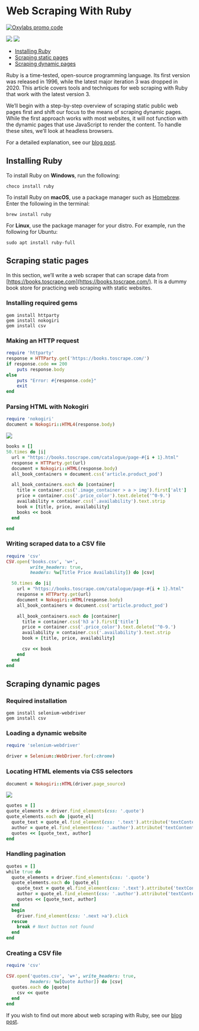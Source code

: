 # Web Scraping With Ruby

[![Oxylabs promo code](https://user-images.githubusercontent.com/129506779/250792357-8289e25e-9c36-4dc0-a5e2-2706db797bb5.png)](https://oxylabs.go2cloud.org/aff_c?offer_id=7&aff_id=877&url_id=112)


[<img src="https://img.shields.io/static/v1?label=&message=Ruby&color=brightgreen" />](https://github.com/topics/ruby) [<img src="https://img.shields.io/static/v1?label=&message=Web%20Scraping&color=important" />](https://github.com/topics/web-scraping)

- [Installing Ruby](#installing-ruby)
- [Scraping static pages](#scraping-static-pages)
- [Scraping dynamic pages](#scraping-dynamic-pages)

Ruby is a time-tested, open-source programming language. Its first version was released in 1996, while the latest major iteration 3 was dropped in 2020. This article covers tools and techniques for web scraping with Ruby that work with the latest version 3.

We’ll begin with a step-by-step overview of scraping static public web pages first and shift our focus to the means of scraping dynamic pages. While the first approach works with most websites, it will not function with the dynamic pages that use JavaScript to render the content. To handle these sites, we’ll look at headless browsers.


For a detailed explanation, see our [blog post](https://oxy.yt/Dr5a).


## Installing Ruby

To install Ruby on **Windows**, run the following:

```batch
choco install ruby
```

To install Ruby on **macOS**, use a package manager such as [Homebrew](https://brew.sh/). Enter the following in the terminal:

```shell
brew install ruby
```

For **Linux**, use the package manager for your distro. For example, run the following for Ubuntu:

```shell
sudo apt install ruby-full
```

## Scraping static pages

In this section, we’ll write a web scraper that can scrape data from [https://books.toscrape.com](https://books.toscrape.com/). It is a dummy book store for practicing web scraping with static websites.

### Installing required gems

```shell
gem install httparty
gem install nokogiri
gem install csv
```

### Making an HTTP request

```ruby
require 'httparty'
response = HTTParty.get('https://books.toscrape.com/')
if response.code == 200
    puts response.body
else
    puts "Error: #{response.code}"
    exit
end
```

### Parsing HTML with Nokogiri

```ruby
require 'nokogiri'
document = Nokogiri::HTML4(response.body)
```

![](https://oxylabs.io/blog/images/2021/12/book_container.png)

```ruby
books = []
50.times do |i|
  url = "https://books.toscrape.com/catalogue/page-#{i + 1}.html"
  response = HTTParty.get(url)
  document = Nokogiri::HTML(response.body)
  all_book_containers = document.css('article.product_pod')

  all_book_containers.each do |container|
    title = container.css('.image_container > a > img').first['alt']
    price = container.css('.price_color').text.delete('^0-9.')
    availability = container.css('.availability').text.strip
    book = [title, price, availability]
    books << book
  end

end
```

### Writing scraped data to a CSV file

```ruby
require 'csv'
CSV.open('books.csv', 'w+',
         write_headers: true,
         headers: %w[Title Price Availability]) do |csv|

  50.times do |i|
    url = "https://books.toscrape.com/catalogue/page-#{i + 1}.html"
    response = HTTParty.get(url)
    document = Nokogiri::HTML(response.body)
    all_book_containers = document.css('article.product_pod')

    all_book_containers.each do |container|
      title = container.css('h3 a').first['title']
      price = container.css('.price_color').text.delete('^0-9.')
      availability = container.css('.availability').text.strip
      book = [title, price, availability]

      csv << book
    end
  end
end
```

## Scraping dynamic pages

### Required installation

```shell
gem install selenium-webdriver
gem install csv
```

### Loading a dynamic website

```ruby
require 'selenium-webdriver'

driver = Selenium::WebDriver.for(:chrome)
```

### Locating HTML elements via CSS selectors

```ruby
document = Nokogiri::HTML(driver.page_source)
```

![](https://oxylabs.io/blog/images/2021/12/quotes_to_scrape.png)

```ruby
quotes = []
quote_elements = driver.find_elements(css: '.quote')
quote_elements.each do |quote_el|
  quote_text = quote_el.find_element(css: '.text').attribute('textContent')
  author = quote_el.find_element(css: '.author').attribute('textContent')
  quotes << [quote_text, author]
end
```

### Handling pagination

```ruby
quotes = []
while true do
  quote_elements = driver.find_elements(css: '.quote')
  quote_elements.each do |quote_el|
    quote_text = quote_el.find_element(css: '.text').attribute('textContent')
    author = quote_el.find_element(css: '.author').attribute('textContent')
    quotes << [quote_text, author]
  end
  begin
    driver.find_element(css: '.next >a').click
  rescue
    break # Next button not found
  end
end
```

### Creating a CSV file

```ruby
require 'csv'

CSV.open('quotes.csv', 'w+', write_headers: true,
         headers: %w[Quote Author]) do |csv|
  quotes.each do |quote|
    csv << quote
  end
end
```

If you wish to find out more about web scraping with Ruby, see our [blog post](https://oxy.yt/Dr5a).
